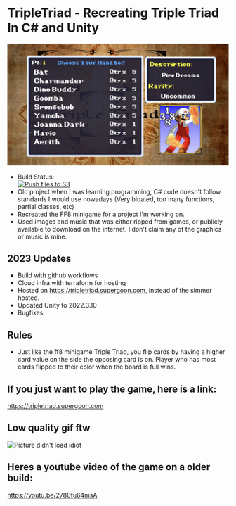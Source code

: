 # TripleTriad - Recreating Triple Triad In C# and Unity
![Picture didn't load idiot](https://github.com/kjblanchard/TripleTriad/blob/master/img/intro.png?raw=true)
- Build Status: <br>
[![Push files to S3](https://github.com/kjblanchard/TripleTriad/actions/workflows/main.yml/badge.svg)](https://github.com/kjblanchard/TripleTriad/actions/workflows/main.yml)
- Old project when I was learning programming, C# code doesn't follow standards I would use nowadays (Very bloated, too many functions, partial classes, etc)
- Recreated the FF8 minigame for a project I'm working on.
- Used images and music that was either ripped from games, or publicly available to download on the internet.  I don't claim any of the graphics or music is mine.

## 2023 Updates
- Build with github workflows
- Cloud infra with terraform for hosting
- Hosted on https://tripletriad.supergoon.com, instead of the simmer hosted.
- Updated Unity to 2022.3.10
- Bugfixes

## Rules
- Just like the ff8 minigame Triple Triad, you flip cards by having a higher card value on the side the opposing card is on.  Player who has most cards flipped to their color when the board is full wins.
## If you just want to play the game, here is a link:
https://tripletriad.supergoon.com


## Low quality gif ftw
![Picture didn't load idiot](https://github.com/kjblanchard/TripleTriad/blob/master/img/gameplay.gif?raw=true)

## Heres a youtube video of the game on a older build:
https://youtu.be/2780fu64msA
